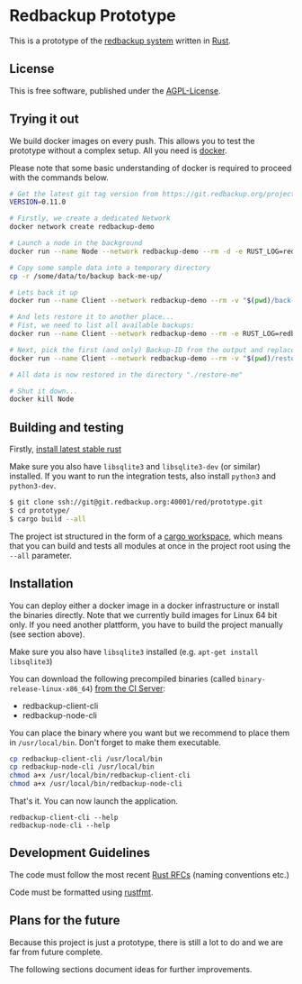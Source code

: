 # Redbackup Prototype

This is a prototype of the [redbackup system](https://www.redbackup.org/) written in [Rust](http://rust-lang.org/).

## License

This is free software, published under the [AGPL-License](https://www.gnu.org/licenses/agpl-3.0.en.html).

## Trying it out

We build docker images on every push. This allows you to test the prototype without a complex setup. All you need is [docker](https://www.docker.com/).

Please note that some basic understanding of docker is required to proceed with the commands below.

```bash
# Get the latest git tag version from https://git.redbackup.org/projects/RED/repos/prototype
VERSION=0.11.0

# Firstly, we create a dedicated Network
docker network create redbackup-demo

# Launch a node in the background
docker run --name Node --network redbackup-demo --rm -d -e RUST_LOG=redbackup=debug redbackup/node:$VERSION

# Copy some sample data into a temporary directory
cp -r /some/data/to/backup back-me-up/

# Lets back it up
docker run --name Client --network redbackup-demo --rm -v "$(pwd)/back-me-up":/data:z -e RUST_LOG=redbackup=warn redbackup/client:$VERSION -h Node create 2018-04-12T17:49 /data/

# And lets restore it to another place...
# Fist, we need to list all available backups:
docker run --name Client --network redbackup-demo --rm -e RUST_LOG=redbackup=warn redbackup/client:$VERSION -h Node list

# Next, pick the first (and only) Backup-ID from the output and replace BACKUP_ID in the next command with its value
docker run --name Client --network redbackup-demo --rm -v "$(pwd)/restore-me":/data:z -e RUST_LOG=redbackup=warn redbackup/client:$VERSION -h Node restore BACKUP_ID /data/

# All data is now restored in the directory "./restore-me"

# Shut it down...
docker kill Node
```

## Building and testing

Firstly, [install latest stable rust](https://doc.rust-lang.org/book/second-edition/ch01-01-installation.html)

Make sure you also have `libsqlite3` and `libsqlite3-dev` (or similar) installed.
If you want to run the integration tests, also install `python3` and `python3-dev`.

```bash
$ git clone ssh://git@git.redbackup.org:40001/red/prototype.git
$ cd prototype/
$ cargo build --all
```

The project ist structured in the form of a [cargo workspace](https://github.com/rust-lang/rfcs/blob/master/text/1525-cargo-workspace.md), which means that you can build and tests all modules at once in the project root using the `--all` parameter.

## Installation

You can deploy either a docker image in a docker infrastructure or install the binaries directly.
Note that we currently build images for Linux 64 bit only. If you need another plattform, you have to build
the project manually (see section above).

Make sure you also have `libsqlite3` installed (e.g. `apt-get install libsqlite3`)

You can download the following precompiled binaries (called `binary-release-linux-x86_64`) [from the CI Server](https://ci.redbackup.org/browse/RED-REDPRO/latestSuccessful/artifact):

- redbackup-client-cli
- redbackup-node-cli

You can place the binary where you want but we recommend to place them in `/usr/local/bin`. Don't forget to make them executable.

```bash
cp redbackup-client-cli /usr/local/bin
cp redbackup-node-cli /usr/local/bin
chmod a+x /usr/local/bin/redbackup-client-cli
chmod a+x /usr/local/bin/redbackup-node-cli
```

That's it. You can now launch the application.

```
redbackup-client-cli --help
redbackup-node-cli --help
```

## Development Guidelines

The code must follow the most recent [Rust RFCs](https://aturon.github.io/) (naming conventions etc.)

Code must be formatted using [rustfmt](https://github.com/rust-lang-nursery/rustfmt).

## Plans for the future

Because this project is just a prototype, there is still a lot to do and we are far from future complete.

The following sections document ideas for further improvements.
